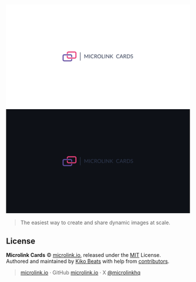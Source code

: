 <div align="center">
  <img src="https://github.com/microlinkhq/cdn/raw/master/dist/banner/cards.png#gh-light-mode-only" alt="microlink cards">
  <img src="https://github.com/microlinkhq/cdn/raw/master/dist/banner/cards-dark.png#gh-dark-mode-only" alt="microlink cards">
</div>

> The easiest way to create and share dynamic images at scale.

## License

**Microlink Cards** © [microlink.io](https://microlink.io), released under the [MIT](https://github.com/microlinkhq/cards/blob/master/LICENSE.md) License.<br>
Authored and maintained by [Kiko Beats](https://kikobeats.com) with help from [contributors](https://github.com/microlinkhq/cards/contributors).

> [microlink.io](https://microlink.io) · GitHub [microlink.io](https://github.com/microlinkhq) · X [@microlinkhq](https://x.com/microlinkhq)
